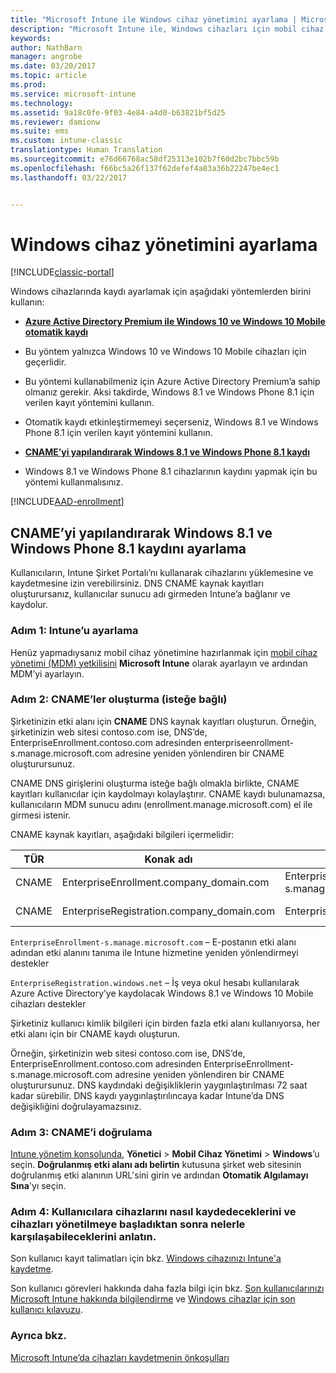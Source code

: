 ```yaml
---
title: "Microsoft Intune ile Windows cihaz yönetimini ayarlama | Microsoft Docs"
description: "Microsoft Intune ile, Windows cihazları için mobil cihaz yönetimini (MDM) etkinleştirin."
keywords: 
author: NathBarn
manager: angrobe
ms.date: 03/20/2017
ms.topic: article
ms.prod: 
ms.service: microsoft-intune
ms.technology: 
ms.assetid: 9a18c0fe-9f03-4e84-a4d0-b63821bf5d25
ms.reviewer: damionw
ms.suite: ems
ms.custom: intune-classic
translationtype: Human Translation
ms.sourcegitcommit: e76d66768ac58df25313e102b7f60d2bc7bbc59b
ms.openlocfilehash: f66bc5a26f137f62defef4a83a36b22247be4ec1
ms.lasthandoff: 03/22/2017


---
```


# <a name="set-up-windows-device-management"></a>Windows cihaz yönetimini ayarlama

[!INCLUDE[classic-portal](../includes/classic-portal.md)]

Windows cihazlarında kaydı ayarlamak için aşağıdaki yöntemlerden birini kullanın:

- [**Azure Active Directory Premium ile Windows 10 ve Windows 10 Mobile otomatik kaydı**](#set-up-windows-10-and-windows-10-mobile-automatic-enrollment-with-azure-active-directory-premium)
 -  Bu yöntem yalnızca Windows 10 ve Windows 10 Mobile cihazları için geçerlidir.
 -  Bu yöntemi kullanabilmeniz için Azure Active Directory Premium’a sahip olmanız gerekir. Aksi takdirde, Windows 8.1 ve Windows Phone 8.1 için verilen kayıt yöntemini kullanın.
 -  Otomatik kaydı etkinleştirmemeyi seçerseniz, Windows 8.1 ve Windows Phone 8.1 için verilen kayıt yöntemini kullanın.


- [**CNAME’yi yapılandırarak Windows 8.1 ve Windows Phone 8.1 kaydı**](#set-up-windows-81-and-windows-phone-81-enrollment-by-configuring-cname)
 - Windows 8.1 ve Windows Phone 8.1 cihazlarının kaydını yapmak için bu yöntemi kullanmalısınız.

[!INCLUDE[AAD-enrollment](../includes/win10-automatic-enrollment-aad.md)]

## <a name="set-up-windows-81-and-windows-phone-81-enrollment-by-configuring-cname"></a>CNAME’yi yapılandırarak Windows 8.1 ve Windows Phone 8.1 kaydını ayarlama
Kullanıcıların, Intune Şirket Portalı’nı kullanarak cihazlarını yüklemesine ve kaydetmesine izin verebilirsiniz. DNS CNAME kaynak kayıtları oluşturursanız, kullanıcılar sunucu adı girmeden Intune’a bağlanır ve kaydolur.

### <a name="step-1-set-up-intune"></a>Adım 1: Intune’u ayarlama

Henüz yapmadıysanız mobil cihaz yönetimine hazırlanmak için [mobil cihaz yönetimi (MDM) yetkilisini](prerequisites-for-enrollment.md#step-2-set-mdm-authority) **Microsoft Intune** olarak ayarlayın ve ardından MDM’yi ayarlayın.

### <a name="step-2-create-cnames-optional"></a>Adım 2: CNAME’ler oluşturma (isteğe bağlı)

Şirketinizin etki alanı için **CNAME** DNS kaynak kayıtları oluşturun. Örneğin, şirketinizin web sitesi contoso.com ise, DNS’de, EnterpriseEnrollment.contoso.com adresinden enterpriseenrollment-s.manage.microsoft.com adresine yeniden yönlendiren bir CNAME oluşturursunuz.


   CNAME DNS girişlerini oluşturma isteğe bağlı olmakla birlikte, CNAME kayıtları kullanıcılar için kaydolmayı kolaylaştırır. CNAME kaydı bulunamazsa, kullanıcıların MDM sunucu adını (enrollment.manage.microsoft.com) el ile girmesi istenir.

   CNAME kaynak kayıtları, aşağıdaki bilgileri içermelidir:

  |TÜR|Konak adı|Şunu gösterir:|TTL|
  |--------|-------------|-------------|-------|
  |CNAME|EnterpriseEnrollment.company_domain.com|EnterpriseEnrollment-s.manage.microsoft.com |1 Saat|
  |CNAME|EnterpriseRegistration.company_domain.com|EnterpriseRegistration.windows.net|1 Saat|

  `EnterpriseEnrollment-s.manage.microsoft.com` – E-postanın etki alanı adından etki alanını tanıma ile Intune hizmetine yeniden yönlendirmeyi destekler

  `EnterpriseRegistration.windows.net` – İş veya okul hesabı kullanılarak Azure Active Directory’ye kaydolacak Windows 8.1 ve Windows 10 Mobile cihazları destekler

  Şirketiniz kullanıcı kimlik bilgileri için birden fazla etki alanı kullanıyorsa, her etki alanı için bir CNAME kaydı oluşturun.

  Örneğin, şirketinizin web sitesi contoso.com ise, DNS’de, EnterpriseEnrollment.contoso.com adresinden EnterpriseEnrollment-s.manage.microsoft.com adresine yeniden yönlendiren bir CNAME oluşturursunuz. DNS kaydındaki değişikliklerin yaygınlaştırılması 72 saat kadar sürebilir. DNS kaydı yaygınlaştırılıncaya kadar Intune’da DNS değişikliğini doğrulayamazsınız.

### <a name="step-3-verify-cname"></a>Adım 3: CNAME’i doğrulama

[Intune yönetim konsolunda](http://manage.microsoft.com), **Yönetici** &gt; **Mobil Cihaz Yönetimi** &gt; **Windows**’u seçin. **Doğrulanmış etki alanı adı belirtin** kutusuna şirket web sitesinin doğrulanmış etki alanının URL'sini girin ve ardından **Otomatik Algılamayı Sına**'yı seçin.

### <a name="step-4-tell-your-users-how-to-enroll-their-devices-and-what-to-expect-after-theyre-brought-into-management"></a>Adım 4: Kullanıcılara cihazlarını nasıl kaydedeceklerini ve cihazları yönetilmeye başladıktan sonra nelerle karşılaşabileceklerini anlatın.

   Son kullanıcı kayıt talimatları için bkz. [Windows cihazınızı Intune'a kaydetme](https://docs.microsoft.com/intune-user-help/enroll-your-device-in-intune-windows).

   Son kullanıcı görevleri hakkında daha fazla bilgi için bkz. [Son kullanıcılarınızı Microsoft Intune hakkında bilgilendirme](https://docs.microsoft.com/intune/deploy-use/how-to-educate-your-end-users-about-microsoft-intune) ve [Windows cihazlar için son kullanıcı kılavuzu](https://docs.microsoft.com/intune-user-help/using-your-windows-device-with-intune).

### <a name="see-also"></a>Ayrıca bkz.
[Microsoft Intune’da cihazları kaydetmenin önkoşulları](prerequisites-for-enrollment.md)

